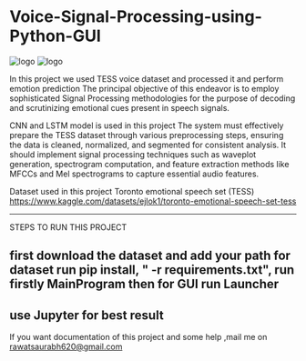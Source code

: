 # Voice-Signal-Processing-using-Python-GUI
![logo](https://github.com/Saurabh620/Voice-Signal-Processing-using-Python-GUI/blob/main/Screenshot%202023-12-21%20190431.png)
![logo](https://github.com/Saurabh620/Voice-Signal-Processing-using-Python-GUI/blob/main/Screenshot%202023-12-21%20192640.png)



In this project we used TESS voice dataset  and  processed it and perform emotion prediction
The principal objective of this endeavor is to employ sophisticated Signal Processing methodologies for the
purpose of decoding and scrutinizing emotional cues present in speech signals. 

CNN and LSTM model is used in this project
The system must effectively prepare the TESS dataset through various preprocessing steps, ensuring the data
is cleaned, normalized, and segmented for consistent analysis. It should implement signal processing
techniques such as waveplot generation, spectrogram computation, and feature extraction methods like
MFCCs and Mel spectrograms to capture essential audio features.

Dataset used in this project Toronto emotional speech set (TESS)
https://www.kaggle.com/datasets/ejlok1/toronto-emotional-speech-set-tess

-------------------------------------------------------------------------------
STEPS TO RUN THIS PROJECT

first download the dataset and add your path for dataset
run pip install, " -r requirements.txt",
run firstly MainProgram
then for GUI run Launcher
------------------------------------------------------------------------------------
use Jupyter for best result
--------------------------------------------------------------------------------------
If you want documentation of this project and some help ,mail me on rawatsaurabh620@gmail.com
